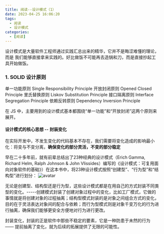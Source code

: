 ```yaml
---
title: 阅读--设计模式（1）
date: 2023-04-25 16:06:20
tags:
  - 阅读
  - 设计模式
categories:
  - [阅读]
---
```


设计模式是大量软件工程师通过实践汇总出来的精华，它并不是晦涩难懂的理论，而是
我们能够直接拿来实践的。好比做饭不可能再去造锅和刀，而是直接抄起工具开始做饭。
### 1. SOLID 设计原则
单一功能原则 Single Responsibility Principle
开放封闭原则 Opened Closed Principle
里氏替换原则 Liskov Substitution Principle
接口隔离原则 Interface Segregation Principle
依赖反转原则 Dependency Inversion Principle

在 JS 中，主要用到的设计模式基本都围绕“单一功能”和“开放封闭”这两个原则来展开。

#### 设计模式的核心思想 -- 封装变化
在实际开发中，不发生变化的代码基本不存在，我们需要将变化造成的影响最小化：将变与不变分离，**确保变化的部分灵活，不变的部分稳定**

早在二十多年前，就有前辈总结出了23种经典的设计模式（Erich Gamma, Richard Helm, Ralph Johnson & John Vlissides）编写的《设计模式：可复用面向对象软件的基础》）在这本书中，将23种设计模式按照“创建型”、“行为型”和“结构型”进行划分：
![avatar](https://p1-jj.byteimg.com/tos-cn-i-t2oaga2asx/gold-user-assets/2019/4/6/169f16406d230ffe~tplv-t2oaga2asx-zoom-in-crop-mark:3024:0:0:0.awebp)

无论是创建型、结构型还是行为型，这些设计模式都是在用自己的方式封装不同类型的变化。-----创建模式封装了创建对象过程中的变化，比如工厂模式，它做的事情就是将创建对象的过程抽离；结构型模式封装的是对象之间组合方式的变化，目的在于灵活表达对象间的配合与依赖；而行为型模式则是对象千变万化的行为进行抽离，确保我们能够更安全方便地对行为进行更改。

封装变化，封装的正是软件中那些不稳定的要素，它是一种防患于未然的行为 —— 提前抽离了变化，就为后续的拓展提供了无限的可能性。
